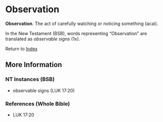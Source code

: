 # Observation
**Observation**. 
The act of carefully watching or noticing something (acai). 




In the New Testament (BSB), words representing “Observation” are translated as 
*observable signs* (1x). 


Return to [Index](00-Index.md)

## More Information

### NT Instances (BSB)

* observable signs (LUK 17:20)



### References (Whole Bible)

* LUK 17:20



